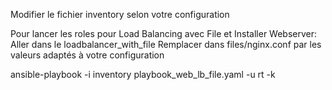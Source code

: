 Modifier le fichier inventory selon votre configuration

Pour lancer les roles pour Load Balancing avec File et Installer Webserver: 
Aller dans le loadbalancer_with_file
Remplacer dans files/nginx.conf par les valeurs adaptés à votre configuration

ansible-playbook -i inventory playbook_web_lb_file.yaml -u rt -k

